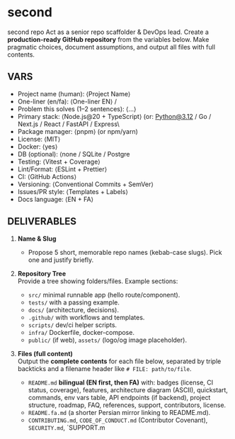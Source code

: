# second
second repo
Act as a senior repo scaffolder & DevOps lead. Create a **production-ready GitHub repository** from the variables below. Make pragmatic choices, document assumptions, and output all files with full contents.

## VARS
- Project name (human): ⟨Project Name⟩
- One-liner (en/fa): ⟨One-liner EN⟩ / 
- Problem this solves (1–2 sentences): ⟨…⟩
- Primary stack: ⟨Node.js@20 + TypeScript⟩ (or: Python@3.12 / Go / Next.js / React / FastAPI / Express\
- Package manager: ⟨pnpm⟩ (or npm/yarn) 
- License: ⟨MIT⟩
- Docker: ⟨yes⟩
- DB (optional): ⟨none / SQLite / Postgre
- Testing: ⟨Vitest + Coverage⟩
- Lint/Format: ⟨ESLint + Prettier⟩
- CI: ⟨GitHub Actions⟩
- Versioning: ⟨Conventional Commits + SemVer⟩
- Issues/PR style: ⟨Templates + Labels⟩
- Docs language: ⟨EN + FA⟩

## DELIVERABLES
1) **Name & Slug**  
   - Propose 5 short, memorable repo names (kebab-case slugs). Pick one and justify briefly.

2) **Repository Tree**  
   Provide a tree showing folders/files. Example sections:
   - `src/` minimal runnable app (hello route/component).
   - `tests/` with a passing example.
   - `docs/` (architecture, decisions).
   - `.github/` with workflows and templates.
   - `scripts/` dev/ci helper scripts.
   - `infra/` Dockerfile, docker-compose.
   - `public/` (if web), `assets/` (logo/og image placeholder).

3) **Files (full content)**  
   Output the **complete contents** for each file below, separated by triple backticks and a filename header like `# FILE: path/to/file`.
   - `README.md` **bilingual (EN first, then FA)** with:
     badges (license, CI status, coverage), features, architecture diagram (ASCII), quickstart, commands, env vars table, API endpoints (if backend), project structure, roadmap, FAQ, references, support, contributors, license.
   - `README.fa.md` (a shorter Persian mirror linking to README.md).
   - `CONTRIBUTING.md`, `CODE_OF_CONDUCT.md` (Contributor Covenant), `SECURITY.md`, `SUPPORT.m
